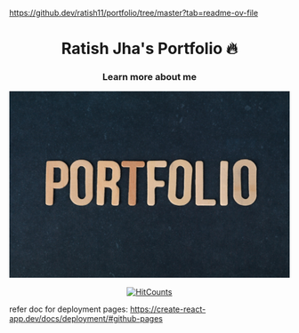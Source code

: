 https://github.dev/ratish11/portfolio/tree/master?tab=readme-ov-file

<h1 align="center"> Ratish Jha's Portfolio 🔥 </h1> 
<h3 align="center"> Learn more about me </h3>

<p align="center"> 
    <a href="https://ratish11.github.io/portfolio/" target="_blank">
    <img src="images/portfolio.jpg"></img>
  </a>
</p>

<p align="center">
    <a href="https://hits.dwyl.com/ratish11/protfolio.svg?style=flat-square"><img alt="HitCounts" src="https://hits.dwyl.com/ratish11/protfolio.svg" /></a>
</p>



refer doc for deployment pages: https://create-react-app.dev/docs/deployment/#github-pages
